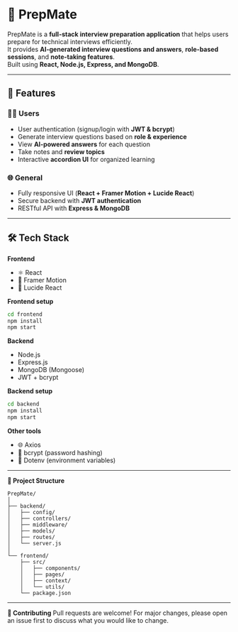 # 🌟 PrepMate

PrepMate is a **full-stack interview preparation application** that helps users prepare for technical interviews efficiently.  
It provides **AI-generated interview questions and answers**, **role-based sessions**, and **note-taking features**.  
Built using **React, Node.js, Express, and MongoDB**.

---

## 🚀 Features

### 👨‍💻 Users
-  User authentication (signup/login with **JWT & bcrypt**)  
-  Generate interview questions based on **role & experience**  
-  View **AI-powered answers** for each question  
-  Take notes and **review topics**  
-  Interactive **accordion UI** for organized learning  

### 🌐 General
-  Fully responsive UI (**React + Framer Motion + Lucide React**)  
-  Secure backend with **JWT authentication**  
-  RESTful API with **Express & MongoDB**  

---

## 🛠 Tech Stack

**Frontend**
- ⚛️ React  
- 🎨 Framer Motion  
- 🎯 Lucide React  

**Frontend setup**
```bash
cd frontend
npm install
npm start
```

**Backend**
- Node.js
- Express.js
- MongoDB (Mongoose)
- JWT + bcrypt

**Backend setup**
```bash
cd backend
npm install
npm start
```
**Other tools**
- 🌐 Axios
- 🔐 bcrypt (password hashing)
- 📂 Dotenv (environment variables)

---

**📂 Project Structure**
```
PrepMate/
│
├── backend/
│   ├── config/
│   ├── controllers/
│   ├── middleware/
│   ├── models/
│   ├── routes/
│   └── server.js
│
└── frontend/
    ├── src/
    │   ├── components/
    │   ├── pages/
    │   ├── context/
    │   └── utils/
    └── package.json
```
---
**🤝 Contributing**
Pull requests are welcome!
For major changes, please open an issue first to discuss what you would like to change.
